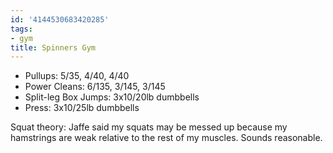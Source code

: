 ```yaml
---
id: '4144530683420285'
tags:
- gym
title: Spinners Gym
---
```


- Pullups: 5/35, 4/40, 4/40
- Power Cleans: 6/135, 3/145, 3/145
- Split-leg Box Jumps: 3x10/20lb dumbbells
- Press: 3x10/25lb dumbbells

Squat theory: Jaffe said my squats may be messed up because my hamstrings are weak relative to the rest of my muscles. Sounds reasonable.
